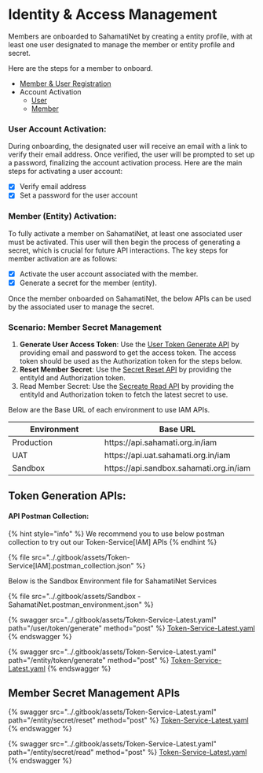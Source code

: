 # Identity & Access Management

Members are onboarded to SahamatiNet by creating a entity profile, with at least one user designated to manage the member or entity profile and secret.&#x20;

Here are the steps for a member to onboard.

* [Member & User Registration](../sahamatinet/proxy.md#onboarding-process)
* Account Activation
  * [User](identity-and-access-management.md#user-account-activation)
  * [Member](identity-and-access-management.md#member-entity-activation)

### User Account Activation:

During onboarding, the designated user will receive an email with a link to verify their email address. Once verified, the user will be prompted to set up a password, finalizing the account activation process. Here are the main steps for activating a user account:

* [x] Verify email address
* [x] Set a password for the user account

### Member (Entity) Activation:

To fully activate a member on SahamatiNet, at least one associated user must be activated. This user will then begin the process of generating a secret, which is crucial for future API interactions. The key steps for member activation are as follows:

* [x] Activate the user account associated with the member.
* [x] Generate a secret for the member (entity).

Once the member onboarded on SahamatiNet, the below APIs can be used by the associated user to manage the secret.

### Scenario: Member Secret Management

1. **Generate User Access Token**: Use the [User Token Generate API](identity-and-access-management.md#user-token-generate) by providing email and password to get the access token. The access token should be used as the Authorization token for the steps below.
2. **Reset Member Secret**: Use the [Secret Reset API](identity-and-access-management.md#entity-secret-reset) by providing the entityId and Authorization token.
3. Read Member Secret: Use the [Secreate Read API](identity-and-access-management.md#entity-secret-read) by providing the entityId and Authorization token to fetch the latest secret to use.

Below are the Base URL of each environment to use IAM APIs.

<table><thead><tr><th width="172">Environment</th><th>Base URL</th></tr></thead><tbody><tr><td>Production</td><td>https://api.sahamati.org.in/iam</td></tr><tr><td>UAT</td><td>https://api.uat.sahamati.org.in/iam</td></tr><tr><td>Sandbox</td><td>https://api.sandbox.sahamati.org.in/iam</td></tr></tbody></table>

## Token Generation APIs:

#### API Postman Collection:&#x20;

{% hint style="info" %}
We recommend you to use below postman collection to try out our Token-Service\[IAM] APIs
{% endhint %}

{% file src="../.gitbook/assets/Token-Service[IAM].postman_collection.json" %}

Below is the Sandbox Environment file for SahamatiNet Services

{% file src="../.gitbook/assets/Sandbox - SahamatiNet.postman_environment.json" %}

{% swagger src="../.gitbook/assets/Token-Service-Latest.yaml" path="/user/token/generate" method="post" %}
[Token-Service-Latest.yaml](../.gitbook/assets/Token-Service-Latest.yaml)
{% endswagger %}

{% swagger src="../.gitbook/assets/Token-Service-Latest.yaml" path="/entity/token/generate" method="post" %}
[Token-Service-Latest.yaml](../.gitbook/assets/Token-Service-Latest.yaml)
{% endswagger %}

## Member Secret Management APIs

{% swagger src="../.gitbook/assets/Token-Service-Latest.yaml" path="/entity/secret/reset" method="post" %}
[Token-Service-Latest.yaml](../.gitbook/assets/Token-Service-Latest.yaml)
{% endswagger %}

{% swagger src="../.gitbook/assets/Token-Service-Latest.yaml" path="/entity/secret/read" method="post" %}
[Token-Service-Latest.yaml](../.gitbook/assets/Token-Service-Latest.yaml)
{% endswagger %}
